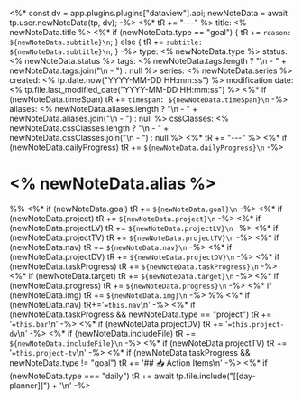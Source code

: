 <%*
const dv = app.plugins.plugins["dataview"].api;
newNoteData = await tp.user.newNoteData(tp, dv);
-%>
<%* tR += "---" %>
title: <% newNoteData.title %>
<%* if (newNoteData.type == "goal") { tR += `reason: ${newNoteData.subtitle}\n`; } else { tR += `subtitle: ${newNoteData.subtitle}\n`; } -%>
type: <% newNoteData.type %>
status: <% newNoteData.status %>
tags: <% newNoteData.tags.length ? "\n  - " + newNoteData.tags.join("\n  - ") : null %>
series: <% newNoteData.series %>
created: <% tp.date.now("YYYY-MM-DD HH:mm:ss") %>
modification date: <% tp.file.last_modified_date("YYYY-MM-DD HH:mm:ss") %>
<%* if (newNoteData.timeSpan) tR += `timespan: ${newNoteData.timeSpan}\n` -%>
aliases: <% newNoteData.aliases.length ? "\n  - " + newNoteData.aliases.join("\n  - ") : null %>
cssClasses: <% newNoteData.cssClasses.length ? "\n  - " + newNoteData.cssClasses.join("\n  - ") : null %>
<%* tR += "---" %>
<%* if (newNoteData.dailyProgress) tR += `${newNoteData.dailyProgress}\n` -%>
# <% newNoteData.alias %>
%%
<%* if (newNoteData.goal) tR += `${newNoteData.goal}\n` -%>
<%* if (newNoteData.project) tR += `${newNoteData.project}\n` -%>
<%* if (newNoteData.projectLV) tR += `${newNoteData.projectLV}\n` -%>
<%* if (newNoteData.projectTV) tR += `${newNoteData.projectTV}\n` -%>
<%* if (newNoteData.nav) tR += `${newNoteData.nav}\n` -%>
<%* if (newNoteData.projectDV) tR += `${newNoteData.projectDV}\n` -%>
<%* if (newNoteData.taskProgress) tR += `${newNoteData.taskProgress}\n` -%>
<%* if (newNoteData.target) tR += `${newNoteData.target}\n` -%>
<%* if (newNoteData.progress) tR += `${newNoteData.progress}\n` -%>
<%* if (newNoteData.img) tR += `${newNoteData.img}\n` -%>
%%
<%* if (newNoteData.nav) tR+='`=this.nav`\n' -%>
<%* if (newNoteData.taskProgress && newNoteData.type == "project") tR += '`=this.bar`\n' -%>
<%* if (newNoteData.projectDV) tR += '`=this.project-dv`\n' -%>
<%* if (newNoteData.includeFile) tR += `${newNoteData.includeFile}\n` -%>
<%* if (newNoteData.projectTV) tR += '`=this.project-tv`\n' -%>
<%* if (newNoteData.taskProgress && newNoteData.type != "goal") tR += '## 📥 Action Items\n' -%>
<%* if (newNoteData.type === "daily") tR += await tp.file.include("[[day-planner]]") + '\n' -%>